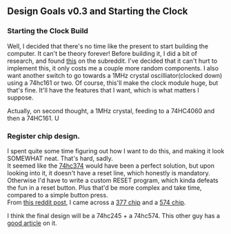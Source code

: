 ## Design Goals v0.3 and Starting the Clock

### Starting the Clock Build

Well, I decided that there's no time like the present to start building the computer.  It can't be theory forever!  Before building it, I did a bit of research, and found [this](https://www.reddit.com/r/beneater/comments/z6csl4/8bit_breadboard_computer_cleaning_up_the_clock/) on the subreddit.  I've decided that it can't hurt to implement this, it only costs me a couple more random components.  I also want another switch to go towards a 1MHz crystal oscilliator(clocked down) using a 74hc161 or two.  Of course, this'll make the clock module huge, but that's fine.  It'll have the features that I want, which is what matters I suppose.  

Actually, on second thought, a 1MHz crystal, feeding to a 74HC4060 and then a 74HC161.   U






### Register chip design.

I spent quite some time figuring out how I want to do this, and making it look SOMEWHAT neat.  That's hard, sadly.  
It seemed like the [74hc374](https://www.jameco.com/Jameco/Products/ProdDS/45858.pdf) would have been a perfect solution, but upon looking into it, it doesn't have a reset line, which honestly is mandatory.  Otherwise I'd have to write a custom RESET program, which kinda defeats the fun in a reset button.  Plus that'd be more complex and take time, compared to a simple button press.  
From [this reddit post](https://www.reddit.com/r/beneater/comments/106ryky/comment/j3iq9w3/?utm_source=share&utm_medium=web3x&utm_name=web3xcss&utm_term=1&utm_content=share_button), I came across a [377 chip](https://www.ti.com/lit/ds/symlink/sn74hc377.pdf) and a [574 chip](https://www.ti.com/lit/ds/symlink/sn74hc574.pdf).

I think the final design will be a 74hc245 + a 74hc574.  This other guy has a [good article](https://tomnisbet.github.io/nqsap/docs/registers/) on it.  